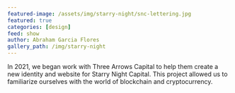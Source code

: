 ```yaml
---
featured-image: /assets/img/starry-night/snc-lettering.jpg
featured: true
categories: [design]
feed: show
author: Abraham Garcia Flores
gallery_path: /img/starry-night
---
```


In 2021, we began work with Three Arrows Capital to help them create a new identity and website for Starry Night Capital. This project allowed us to familiarize ourselves with the world of blockchain and cryptocurrency. 

